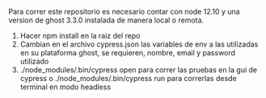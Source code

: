 Para correr este repositorio es necesario contar con 
node 12.10 y una version de ghost 3.3.0 instalada de manera
local o remota.

1. Hacer npm install en la raiz del repo
2. Cambian en el archivo cypress.json las variables de env 
a las utilizadas en su plataforma ghost, se requieren, nombre,
email y password utilizado
3. ./node_modules/.bin/cypress open 
para correr las pruebas en la gui de cypress o 
./node_modules/.bin/cypress run
para correrlas desde terminal en modo headless